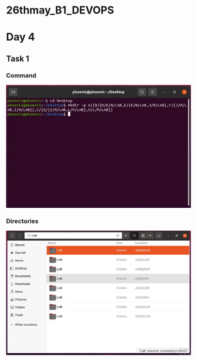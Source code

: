 # 26thmay_B1_DEVOPS  
# Day 4

## Task 1
### Command
<img src="Terminal.JPG">

### Directories
<img src="Directory.JPG">
